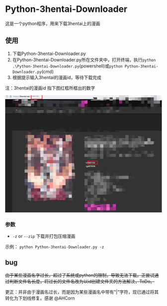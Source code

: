 # Python-3hentai-Downloader

这是一个python程序，用来下载3hentai上的漫画

## 使用
1. 下载Python-3hentai-Downloader.py
2. 在Python-3hentai-Downloader.py所在文件夹中，打开终端，执行`python .\Python-3hentai-Downloader.py`(powershell)或`python Python-3hentai-Downloader.py`(cmd)
3. 根据提示输入3hentai的漫画id，等待下载完成


注：3hentai的漫画id 指下图红框所框出的数字

![](WhatIsId.png)

### 参数
- `-z` or `--zip`
    下载并打包压缩漫画

示例：
`python Python-3hentai-Downloader.py -z`

## bug
~~由于某些漫画名字过长，超过了系统或python的限制，导致无法下载。正尝试通过判断文件名长度，将过长的文件名改为以id创建文件夹的方法解决，ToDo。~~

更正：并非由于漫画名过长，而是因为某些漫画名中带有"|"字符，现已通过将其转化为下划线修复。感谢 @AHCorn

